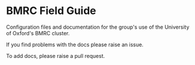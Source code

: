# BMRC Field Guide

Configuration files and documentation for the group's use of the University of Oxford's BMRC cluster.

If you find problems with the docs please raise an issue.

To add docs, please raise a pull request.
